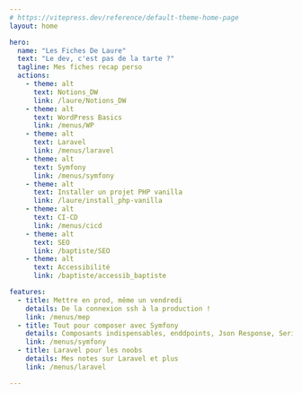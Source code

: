 ```yaml
---
# https://vitepress.dev/reference/default-theme-home-page
layout: home

hero:
  name: "Les Fiches De Laure"
  text: "Le dev, c'est pas de la tarte ?"
  tagline: Mes fiches recap perso
  actions:
    - theme: alt
      text: Notions_DW
      link: /laure/Notions_DW
    - theme: alt
      text: WordPress Basics
      link: /menus/WP
    - theme: alt
      text: Laravel
      link: /menus/laravel
    - theme: alt
      text: Symfony
      link: /menus/symfony
    - theme: alt
      text: Installer un projet PHP vanilla
      link: /laure/install_php-vanilla
    - theme: alt
      text: CI-CD
      link: /menus/cicd
    - theme: alt
      text: SEO
      link: /baptiste/SEO
    - theme: alt
      text: Accessibilité
      link: /baptiste/accessib_baptiste

features:
  - title: Mettre en prod, même un vendredi
    details: De la connexion ssh à la production !
    link: /menus/mep
  - title: Tout pour composer avec Symfony
    details: Composants indispensables, enddpoints, Json Response, Serializer, JWT, même pas peur ! 
    link: /menus/symfony
  - title: Laravel pour les noobs
    details: Mes notes sur Laravel et plus 
    link: /menus/laravel

---
```


